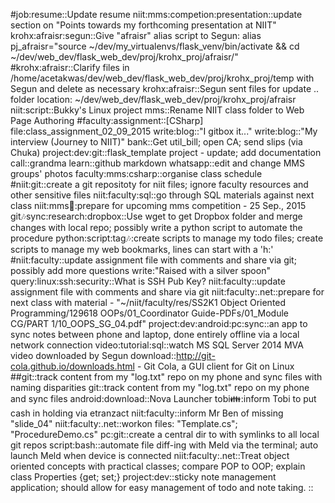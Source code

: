 #job:resume::Update resume
niit:mms:competion:presentation::update section on "Points towards my forthcoming presentation at NIIT"
krohx:afraisr:segun::Give "afraisr" alias script to Segun:		alias pj_afraisr="source ~/dev/my_virtualenvs/flask_venv/bin/activate && cd ~/dev/web_dev/flask_web_dev/proj/krohx_proj/afraisr/"
#krohx:afraisr::Clarify files in /home/acetakwas/dev/web_dev/flask_web_dev/proj/krohx_proj/temp with Segun and  delete as necessary
krohx:afraisr::Segun sent files for update .. folder location: ~/dev/web_dev/flask_web_dev/proj/krohx_proj/afraisr
niit:script::Bukky's Linux project
mms::Rename NIIT class folder to Web Page Authoring
#faculty:assignment::[CSharp] file:class_assignment_02_09_2015
write:blog::"I gitbox it..."
write:blog::"My interview (Journey to NIIT)"
bank::Get util_bill; open CA; send slips (via Chuka)
project:dev:git::flask_template project - update; add documentation
call::grandma
learn::github markdown
whatsapp::edit and change MMS groups' photos
faculty:mms:csharp::organise class schedule
#niit:git::create a git repositoty for niit files; ignore faculty resources and other sensitive files
niit:faculty:sql::go through SQL materials against next class
niit:mms:date::prepare for upcoming mms competition - 25 Sep., 2015
git:notes:sync:research:dropbox::Use wget to get Dropbox folder and merge changes with local repo; possibly write a python script to automate the procedure
python:script:tag:notes::create scripts to manage my todo files; create scripts to manage my web bookmarks, lines can start with a 'h:'
#niit:faculty::update assignment file with comments and share via git; possibly add more questions
write:"Raised with a silver spoon"
query:linux:ssh:security::What is SSH Pub Key?
niit:faculty::update assignment file with comments and share via git
niit:faculty:.net::prepare for next class with material - "~/niit/faculty/res/SS2K1 Object Oriented Programming/129618 OOPs/01_Coordinator Guide-PDFs/01_Module CG/PART 1/10_OOPS_SG_04.pdf"
project:dev:android:pc:sync::an app to sync notes between phone and laptop, done entirely offline via a local network connection
video:tutorial:sql::watch MS SQL Server 2014 MVA video downloaded by Segun
download::http://git-cola.github.io/downloads.html - Git Cola, a GUI client for Git on Linux
##git::track content from my "log.txt" repo on my phone and sync files with naming disparities
git::track content from my "log.txt" repo on my phone and sync files
android:download::Nova Launcher
tobi:family::inform Tobi to put cash in holding via etranzact
niit:faculty::inform Mr Ben of missing "slide_04"
niit:faculty:.net::workon files: "Template.cs"; "ProcedureDemo.cs"
pc:git::create a central dir to with symlinks to all local git repos
script:bash::automate file diff-ing with Meld via the terminal; auto launch Meld when device is connected
niit:faculty:.net::Treat object oriented concepts with practical classes; compare POP to OOP; explain class Properties {get; set;}
project:dev::sticky note management application; should allow for easy management of todo and note taking.
::

